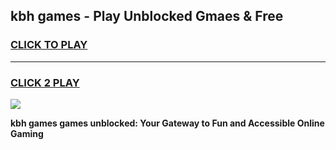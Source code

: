 
## kbh games - Play Unblocked Gmaes & Free
<h3>
<a href="https://premium.freeplayer.one?title=kbh_games&ref=20F">CLICK TO PLAY</a></h3>
<hr>

<h3>
<a href="https://premium.freeplayer.one?title=kbh_games&ref=20F">CLICK 2 PLAY</a>
  
</h3>

<a href="https://premium.freeplayer.one?title=kbh_games&ref=20F/"><img src="https://clearcache.store/games.png"></a>


**kbh games games unblocked: Your Gateway to Fun and Accessible Online Gaming**
